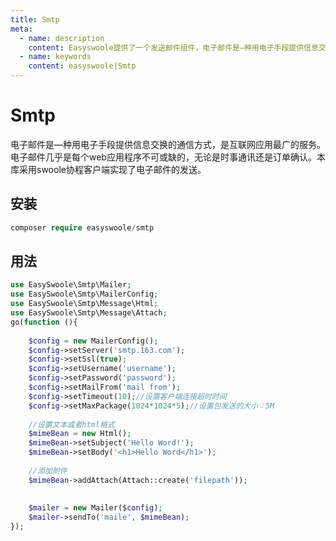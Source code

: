 ```yaml
---
title: Smtp
meta:
  - name: description
    content: Easyswoole提供了一个发送邮件组件，电子邮件是—种用电子手段提供信息交换的通信方式，是互联网应用最广的服务。电子邮件几乎是每个web应用程序不可或缺的，无论是时事通讯还是订单确认。本组件采用swoole协程客户端实现了电子邮件的发送。
  - name: keywords
    content: easyswoole|Smtp
---
```


# Smtp

电子邮件是—种用电子手段提供信息交换的通信方式，是互联网应用最广的服务。电子邮件几乎是每个web应用程序不可或缺的，无论是时事通讯还是订单确认。本库采用swoole协程客户端实现了电子邮件的发送。

## 安装
```php
composer require easyswoole/smtp
```
## 用法
```php
use EasySwoole\Smtp\Mailer;
use EasySwoole\Smtp\MailerConfig;
use EasySwoole\Smtp\Message\Html;
use EasySwoole\Smtp\Message\Attach;
go(function (){
    
    $config = new MailerConfig();
    $config->setServer('smtp.163.com');
    $config->setSsl(true);
    $config->setUsername('username');
    $config->setPassword('password');
    $config->setMailFrom('mail from');
    $config->setTimeout(10);//设置客户端连接超时时间
    $config->setMaxPackage(1024*1024*5);//设置包发送的大小：5M
    
    //设置文本或者html格式
    $mimeBean = new Html();
    $mimeBean->setSubject('Hello Word!');
    $mimeBean->setBody('<h1>Hello Word</h1>');
    
    //添加附件
    $mimeBean->addAttach(Attach::create('filepath'));
    
    
    $mailer = new Mailer($config);
    $mailer->sendTo('maile', $mimeBean);
});
```